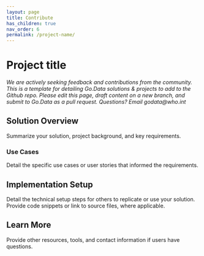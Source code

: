 ```yaml
---
layout: page
title: Contribute 
has_children: true
nav_order: 6
permalink: /project-name/
---
```


[//]: # (This page should be drafted using Markdown. See the Markdown Guide for syntax guidelines: https://www.markdownguide.org/basic-syntax/)

# Project title
_We are actively seeking feedback and contributions from the community. This is a template for detailing Go.Data solutions & projects to add to the Github repo. Please edit this page, draft content on a new branch, and submit to Go.Data as a pull request. Questions? Email godata@who.int_ 

## Solution Overview
Summarize your solution, project background, and key requirements. 

### Use Cases
Detail the specific use cases or user stories that informed the requirements. 

## Implementation Setup
Detail the technical setup steps for others to replicate or use your solution. Provide code snippets or link to source files, where applicable. 

## Learn More
Provide other resources, tools, and contact information if users have questions. 
